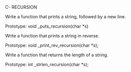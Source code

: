C- RECURSION

Write a function that prints a string, followed by a new line.

Prototype: void _puts_recursion(char *s)

Write a function that prints a string in reverse.

Prototype: void _print_rev_recursion(char *s);

Write a function that returns the length of a string.

Prototype: int _strlen_recursion(char *s);
